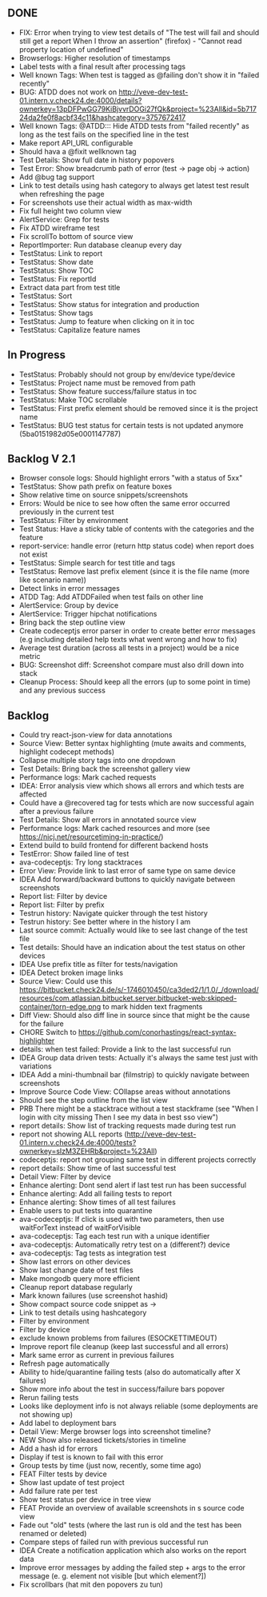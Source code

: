 ## DONE
- FIX: Error when trying to view test details of "The test will fail and should still get a report When I throw an assertion" (firefox) - "Cannot read property location of undefined"
- Browserlogs: Higher resolution of timestamps
- Label tests with a final result after processing tags
- Well known Tags: When test is tagged as @failing don't show it in "failed recently"
- BUG: ATDD does not work on http://veve-dev-test-01.intern.v.check24.de:4000/details?ownerkey=13pDFPwGG79KiBjvvrDOGi27fQk&project=%23All&id=5b71724da2fe0f8acbf34c11&hashcategory=3757672417
- Well known Tags: @ATDD:<storyid>:<lineno>: Hide ATDD tests from "failed recently" as long as the test fails on the specified line in the test
- Make report API_URL configurable
- Should hava a @fixit wellknown tag
- Test Details: Show full date in history popovers
- Test Error: Show breadcrumb path of error (test -> page obj -> action)
- Add @bug tag support
- Link to test details using hash category to always get latest test result when refreshing the page
- For screenshots use their actual width as max-width
- Fix full height two column view
- AlertService: Grep for tests
- Fix ATDD wireframe test
- Fix scrollTo bottom of source view
- ReportImporter: Run database cleanup every day
- TestStatus: Link to report
- TestStatus: Show date
- TestStatus: Show TOC
- TestStatus: Fix reportId
- Extract data part from test title
- TestStatus: Sort
- TestStatus: Show status for integration and production
- TestStatus: Show tags
- TestStatus: Jump to feature when clicking on it in toc
- TestStatus: Capitalize feature names

## In Progress

- TestStatus: Probably should not group by env/device type/device
- TestStatus: Project name must be removed from path
- TestStatus: Show feature success/failure status in toc
- TestStatus: Make TOC scrollable
- TestStatus: First prefix element should be removed since it is the project name
- TestStatus: BUG test status for certain tests is not updated anymore (5ba0151982d05e0001147787)

## Backlog V 2.1

- Browser console logs: Should highlight errors "with a status of 5xx"
- TestStatus: Show path prefix on feature boxes
- Show relative time on source snippets/screenshots
- Errors: Would be nice to see how often the same error occurred previously in the current test
- TestStatus: Filter by environment
- Test Status: Have a sticky table of contents with the categories and the feature
- report-service: handle error (return http status code) when report does not exist
- TestStatus: Simple search for test title and tags
- TestStatus: Remove last prefix element (since it is the file name (more like scenario name))
- Detect links in error messages
- ATDD Tag: Add ATDDFailed when test fails on other line
- AlertService: Group by device
- AlertService: Trigger hipchat notifications
- Bring back the step outline view
- Create codeceptjs error parser in order to create better error messages (e.g including detailed help texts what went wrong and how to fix)
- Average test duration (across all tests in a project) would be a nice metric
- BUG: Screenshot diff: Screenshot compare must also drill down into stack
- Cleanup Process: Should keep all the errors (up to some point in time) and any previous success

## Backlog

- Could try react-json-view for data annotations
- Source View: Better syntax highlighting (mute awaits and comments, highlight codecept methods)
- Collapse multiple story tags into one dropdown
- Test Details: Bring back the screenshot gallery view
- Performance logs: Mark cached requests
- IDEA: Error analysis view which shows all errors and which tests are affected
- Could have a @recovered tag for tests which are now successful again after a previous failure
- Test Details: Show all errors in annotated source view
- Performance logs: Mark cached resources and more (see https://nicj.net/resourcetiming-in-practice/)
- Extend build to build frontend for different backend hosts
- TestError: Show failed line of test
- ava-codeceptjs: Try long stacktraces
- Error View: Provide link to last error of same type on same device
- IDEA Add forward/backward buttons to quickly navigate between screenshots
- Report list: Filter by device
- Report list: Filter by prefix
- Testrun history: Navigate quicker through the test history
- Testrun history: See better where in the history I am
- Last source commit: Actually would like to see last change of the test file
- Test details: Should have an indication about the test status on other devices
- IDEA Use prefix title as filter for tests/navigation
- IDEA Detect broken image links
- Source View: Could use this https://bitbucket.check24.de/s/-1746010450/ca3ded2/1/1.0/_/download/resources/com.atlassian.bitbucket.server.bitbucket-web:skipped-container/torn-edge.png to mark hidden text fragments
- Diff View: Should also diff line in source since that might be the cause for the failure
- CHORE Switch to https://github.com/conorhastings/react-syntax-highlighter
- details: when test failed: Provide a link to the last successful run
- IDEA Group data driven tests: Actually it's always the same test just with variations
- IDEA Add a mini-thumbnail bar (filmstrip) to quickly navigate between screenshots
- Improve Source Code View: COllapse areas without annotations
- Should see the step outline from the list view
- PRB There might be a stacktrace without a test stackframe (see "When I login with city missing Then I see my data in best sso view")
- report details: Show list of tracking requests made during test run
- report not showing ALL reports (http://veve-dev-test-01.intern.v.check24.de:4000/tests?ownerkey=sIzM3ZEHRb&project=%23All)
- codeceptjs: report not grouping same test in different projects correctly
- report details: Show time of last successful test
- Detail View: Filter by device
- Enhance alerting: Dont send alert if last test run has been successful
- Enhance alerting: Add all failing tests to report
- Enhance alerting: Show times of all test failures
- Enable users to put tests into quarantine
- ava-codeceptjs: If click is used with two parameters, then use waitForText instead of waitForVisible
- ava-codeceptjs: Tag each test run with a unique identifier
- ava-codeceptjs: Automatically retry test on a (different?) device
- ava-codeceptjs: Tag tests as integration test
- Show last errors on other devices
- Show last change date of test files
- Make mongodb query more efficient
- Cleanup report database regularly
- Mark known failures (use screenshot hashid)
- Show compact source code snippet as <line in test> -> <line in page object>
- Link to test details using hashcategory
- Filter by environment
- Filter by device
- exclude known problems from failures (ESOCKETTIMEOUT)
- Improve report file cleanup (keep last successful and all errors)
- Mark same error as current in previous failures
- Refresh page automatically
- Ability to hide/quarantine failing tests (also do automatically after X failures)
- Show more info about the test in success/failure bars popover
- Rerun failing tests
- Looks like deployment info is not always reliable (some deployments are not showing up)
- Add label to deployment bars
- Detail View: Merge browser logs into screenshot timeline?
- NEW Show also released tickets/stories in timeline
- Add a hash id for errors
- Display if test is known to fail with this error
- Group tests by time (just now, recently, some time ago)
- FEAT Filter tests by device
- Show last update of test project
- Add failure rate per test
- Show test status per device in tree view
- FEAT Provide an overview of available screenshots in s source code view
- Fade out "old" tests (where the last run is old and the test has been renamed or deleted)
- Compare steps of failed run with previous successful run
- IDEA Create a notification application which also works on the report data
- Improve error messages by adding the failed step + args to the error message (e. g. element not visible [but which element?])
- Fix scrollbars (hat mit den popovers zu tun)
